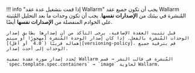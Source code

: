 !!! info "إذا قمت بتشغيل عدة عقد Wallarm"
    يجب أن تكون جميع عقد Wallarm المُنشرة في بيئتك من **الإصدارات نفسها**. يجب أن تكون وحدات ما بعد التحليل المُثبتة على الخوادم المنفصلة من **الإصدارات نفسها** أيضًا.

    قبل تثبيت العقدة الإضافية، يرجى التأكد من أن إصدارها يطابق إصدار الوحدات المُنشرة بالفعل. إذا كان إصدار الوحدة المُنشرة [مهجورًا أو سيتم إهماله قريبًا (`4.0` أو أقل)][versioning-policy]، قم بترقية جميع الوحدات إلى أحدث إصدار.

    يُحدد إصدار صورة عقدة تصفية Wallarm المُنشرة في قالب النشر → قسم `spec.template.spec.containers` → `image` لحاوية Wallarm.